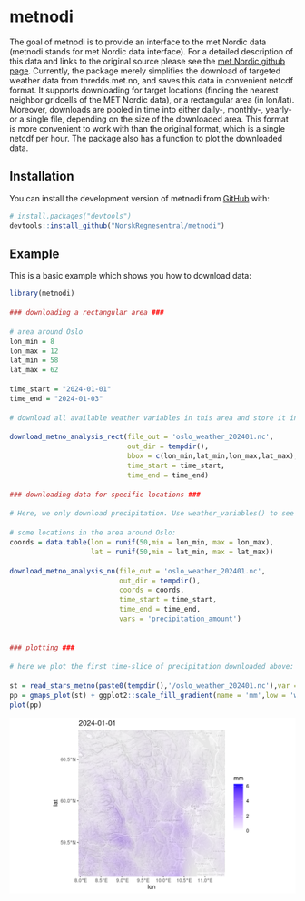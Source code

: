 
<!-- README.md is generated from README.Rmd. Please edit that file -->

# metnodi

<!-- badges: start -->
<!-- badges: end -->

The goal of metnodi is to provide an interface to the met Nordic data
(metnodi stands for met Nordic data interface). For a detailed
description of this data and links to the original source please see the
[met Nordic github page](https://github.com/metno/NWPdocs/wiki).
Currently, the package merely simplifies the download of targeted
weather data from thredds.met.no, and saves this data in convenient
netcdf format. It supports downloading for target locations (finding the
nearest neighbor gridcells of the MET Nordic data), or a rectangular
area (in lon/lat). Moreover, downloads are pooled in time into either
daily-, monthly-, yearly- or a single file, depending on the size of the
downloaded area. This format is more convenient to work with than the
original format, which is a single netcdf per hour. The package also has
a function to plot the downloaded data.

## Installation

You can install the development version of metnodi from
[GitHub](https://github.com/) with:

``` r
# install.packages("devtools")
devtools::install_github("NorskRegnesentral/metnodi")
```

## Example

This is a basic example which shows you how to download data:

``` r
library(metnodi)

### downloading a rectangular area ###

# area around Oslo
lon_min = 8
lon_max = 12
lat_min = 58
lat_max = 62

time_start = "2024-01-01"
time_end = "2024-01-03"

# download all available weather variables in this area and store it in a temporary file:

download_metno_analysis_rect(file_out = 'oslo_weather_202401.nc', 
                             out_dir = tempdir(),
                             bbox = c(lon_min,lat_min,lon_max,lat_max),
                             time_start = time_start,
                             time_end = time_end)

### downloading data for specific locations ###

# Here, we only download precipitation. Use weather_variables() to see the names of all available weather variables 

# some locations in the area around Oslo:
coords = data.table(lon = runif(50,min = lon_min, max = lon_max),
                    lat = runif(50,min = lat_min, max = lat_max))

download_metno_analysis_nn(file_out = 'oslo_weather_202401.nc', 
                           out_dir = tempdir(),
                           coords = coords,
                           time_start = time_start,
                           time_end = time_end,
                           vars = 'precipitation_amount')


### plotting ###

# here we plot the first time-slice of precipitation downloaded above:

st = read_stars_metno(paste0(tempdir(),'/oslo_weather_202401.nc'),var = 'precipitation_amount')
pp = gmaps_plot(st) + ggplot2::scale_fill_gradient(name = 'mm',low = 'white',high = 'blue')
plot(pp)
```

![](https://github.com/NorskRegnesentral/metnodi/blob/master/example_plot.png)
